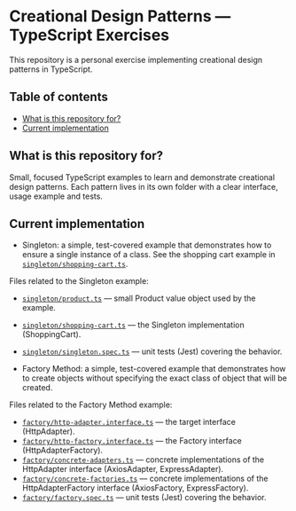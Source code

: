 # Creational Design Patterns — TypeScript Exercises

This repository is a personal exercise implementing creational design patterns in TypeScript. 

## Table of contents

- [What is this repository for?](#what-is-this-repository-for)
- [Current implementation](#current-implementation)

## What is this repository for?

Small, focused TypeScript examples to learn and demonstrate creational design patterns. Each pattern lives in its own folder with a clear interface, usage example and tests.

## Current implementation

- Singleton: a simple, test-covered example that demonstrates how to ensure a single instance of a class. See the shopping cart example in [`singleton/shopping-cart.ts`](singleton/shopping-cart.ts:1).

Files related to the Singleton example:

- [`singleton/product.ts`](singleton/product.ts) — small Product value object used by the example.
- [`singleton/shopping-cart.ts`](singleton/shopping-cart.ts) — the Singleton implementation (ShoppingCart).
- [`singleton/singleton.spec.ts`](singleton/singleton.spec.ts) — unit tests (Jest) covering the behavior.

- Factory Method: a simple, test-covered example that demonstrates how to create objects without specifying the exact class of object that will be created.

Files related to the Factory Method example:

- [`factory/http-adapter.interface.ts`](factory/http-adapter.interface.ts) — the target interface (HttpAdapter).
- [`factory/http-factory.interface.ts`](factory/http-factory.interface.ts) — the Factory interface (HttpAdapterFactory).
- [`factory/concrete-adapters.ts`](factory/concrete-adapters.ts) — concrete implementations of the HttpAdapter interface (AxiosAdapter, ExpressAdapter).
- [`factory/concrete-factories.ts`](factory/concrete-factories.ts) — concrete implementations of the HttpAdapterFactory interface (AxiosFactory, ExpressFactory).
- [`factory/factory.spec.ts`](factory/factory.spec.ts) — unit tests (Jest) covering the behavior.